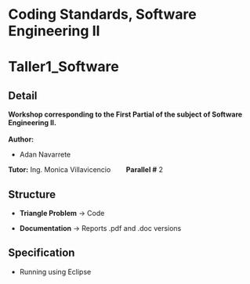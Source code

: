 # Coding Standards, Software Engineering II
# Taller1_Software

## Detail
  **Workshop corresponding to the First Partial of the subject of Software Engineering II.**<br><br>
  **Author:** <br>
  - Adan Navarrete

  **Tutor:** Ing. Monica Villavicencio    &nbsp; &nbsp; &nbsp;&nbsp; **Parallel #** 2<br>

## Structure
   + **Triangle Problem** -> Code
   
   + **Documentation** -> Reports .pdf and .doc versions 
      <br>

## Specification
- Running using Eclipse 




